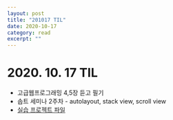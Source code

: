 ```yaml
---
layout: post
title: "201017 TIL" 
date: 2020-10-17
category: read 
excerpt: ""
---
```


# 2020. 10. 17 TIL

* 고급웹프로그래밍 4,5장 듣고 필기
* 솝트 세미나 2주차 - autolayout, stack view, scroll view
* [실습 프로젝트 파일](https://github.com/27thONSOPT-iOS/JeongChoYi/tree/master/week-2/seminar/seminar-2nd)

 